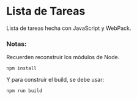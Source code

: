 # Lista de Tareas
Lista de tareas hecha con JavaScript y WebPack.

### Notas:
Recuerden reconstruir los módulos de Node.
```
npm install
```

Y para construir el build, se debe usar:
```
npm run build
```